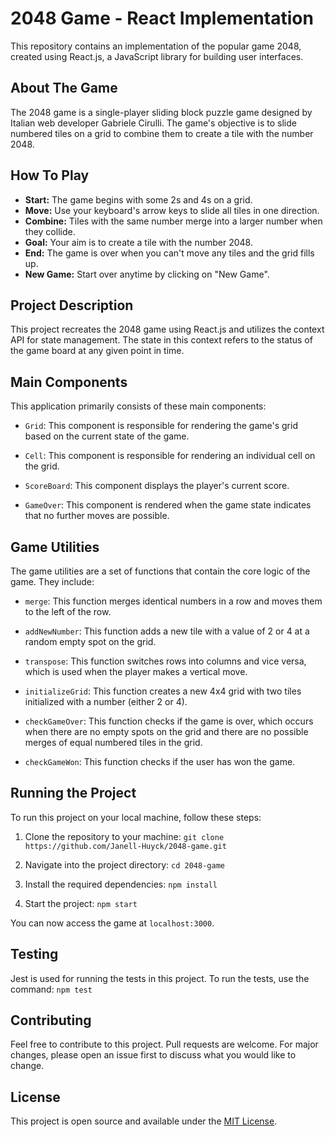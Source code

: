 # 2048 Game - React Implementation

This repository contains an implementation of the popular game 2048, created using React.js, a JavaScript library for building user interfaces.

## About The Game

The 2048 game is a single-player sliding block puzzle game designed by Italian web developer Gabriele Cirulli. The game's objective is to slide numbered tiles on a grid to combine them to create a tile with the number 2048.

## How To Play

- **Start:** The game begins with some 2s and 4s on a grid.
- **Move:** Use your keyboard's arrow keys to slide all tiles in one direction.
- **Combine:** Tiles with the same number merge into a larger number when they collide.
- **Goal:** Your aim is to create a tile with the number 2048.
- **End:** The game is over when you can't move any tiles and the grid fills up.
- **New Game:** Start over anytime by clicking on "New Game".

## Project Description

This project recreates the 2048 game using React.js and utilizes the context API for state management. The state in this context refers to the status of the game board at any given point in time. 

## Main Components

This application primarily consists of these main components:

- `Grid`: This component is responsible for rendering the game's grid based on the current state of the game. 
  
- `Cell`: This component is responsible for rendering an individual cell on the grid.

- `ScoreBoard`: This component displays the player's current score.

- `GameOver`: This component is rendered when the game state indicates that no further moves are possible.

## Game Utilities

The game utilities are a set of functions that contain the core logic of the game. They include:

- `merge`: This function merges identical numbers in a row and moves them to the left of the row.

- `addNewNumber`: This function adds a new tile with a value of 2 or 4 at a random empty spot on the grid.

- `transpose`: This function switches rows into columns and vice versa, which is used when the player makes a vertical move.

- `initializeGrid`: This function creates a new 4x4 grid with two tiles initialized with a number (either 2 or 4).

- `checkGameOver`: This function checks if the game is over, which occurs when there are no empty spots on the grid and there are no possible merges of equal numbered tiles in the grid.
  
- `checkGameWon`: This function checks if the user has won the game.

## Running the Project

To run this project on your local machine, follow these steps:

1. Clone the repository to your machine:
    `git clone https://github.com/Janell-Huyck/2048-game.git`

2. Navigate into the project directory:
    `cd 2048-game`

3. Install the required dependencies:
    `npm install`

4. Start the project:
    `npm start`

You can now access the game at `localhost:3000`.

## Testing

Jest is used for running the tests in this project. To run the tests, use the command:
    `npm test`

## Contributing

Feel free to contribute to this project. Pull requests are welcome. For major changes, please open an issue first to discuss what you would like to change.

## License

This project is open source and available under the [MIT License](LICENSE).
